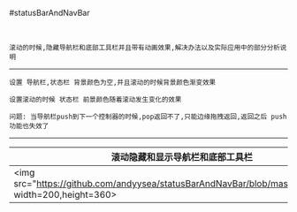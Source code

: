 #statusBarAndNavBar

<br>

    滚动的时候,隐藏导航栏和底部工具栏并且带有动画效果,解决办法以及实际应用中的部分分析说明
--------------------------------------------------------------------------

    设置 导航栏,状态栏 背景颜色为空,并且滚动的时候背景颜色渐变效果

    设置滚动的时候 状态栏 前景颜色随着滚动发生变化的效果

    问题: 当导航栏push到下一个控制器的时候,pop返回不了,只能边缘拖拽返回,返回之后 push 功能也失效了

----------------------------------------------


|滚动隐藏和显示导航栏和底部工具栏|滚动改变状态栏前景和背景颜色,改变导航栏背景颜色|
|------------------------- |--------------------------------------|
| <img src="https://github.com/andyysea/statusBarAndNavBar/blob/master/Gif/one.gif" width=200,height=360> | <img scr="https://github.com/andyysea/statusBarAndNavBar/blob/master/Gif/two.gif" width=200,height=360> |


<br/>


